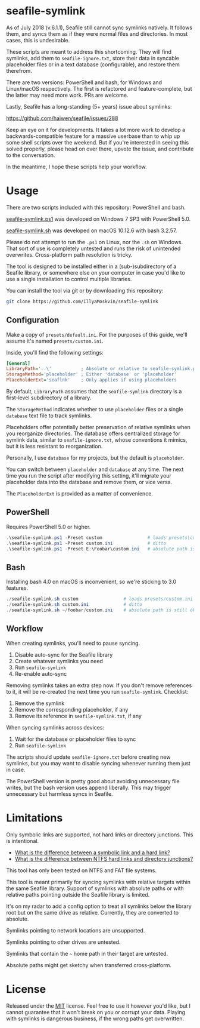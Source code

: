 # seafile-symlink

As of July 2018 (v.6.1.1), Seafile still cannot sync symlinks natively. It
follows them, and syncs them as if they were normal files and directories.
In most cases, this is undesirable.

These scripts are meant to address this shortcoming. They will find symlinks,
add them to `seafile-ignore.txt`, store their data in syncable placeholder
files or in a text database (configurable), and restore them therefrom.

There are two versions: PowerShell and bash, for Windows and Linux/macOS
respectively. The first is refactored and feature-complete, but the latter
may need more work. PRs are welcome.

Lastly, Seafile has a long-standing (5+ years) issue about symlinks:

https://github.com/haiwen/seafile/issues/288 

Keep an eye on it for developments. It takes a lot more work to develop a
backwards-compatible feature for a massive userbase than to whip up some
shell scripts over the weekend. But if you're interested in seeing this
 solved properly, please head on over there, upvote the issue, and 
contribute to the conversation.

In the meantime, I hope these scripts help your workflow. 



# Usage

There are two scripts included with this repository: PowerShell and bash.

[seafile-symlink.ps1](seafile-symlink.ps1) was developed on Windows 7 SP3
with PowerShell 5.0.

[seafile-symlink.sh](seafile-symlink.ps1) was developed on macOS 10.12.6
with bash 3.2.57.

Please do not attempt to run the `.ps1` on Linux, nor the `.sh` on Windows.
That sort of use is completely untested and runs the risk of unintended
overwrites. Cross-platform path resolution is tricky.

The tool is designed to be installed either in a (sub-)subdirectory of
a Seafile library, or somewhere else on your computer in case you'd like
to use a single installation to control multiple libraries.

You can install the tool via git or by downloading this repository:

```bash
git clone https://github.com/IllyaMoskvin/seafile-symlink
```



## Configuration

Make a copy of `presets/default.ini`. For the purposes of this guide,
we'll assume it's named `presets/custom.ini`.

Inside, you'll find the following settings:

```ini
[General]
LibraryPath='..\'           ; Absolute or relative to seafile-symlink.ps1
StorageMethod='placeholder' ; Either 'database' or 'placeholder'
PlaceholderExt='seaflnk'    ; Only applies if using placeholders
```

By default, `LibraryPath` assumes that the `seafile-symlink` directory is
a first-level subdirectory of a library.

The `StorageMethod` indicates whether to use `placeholder` files or a 
single `database` text file to track symlinks.

Placeholders offer potentially better preservation of relative symlinks
when you reorganize directories. The database offers centralized storage
for symlink data, similar to `seafile-ignore.txt`, whose conventions it
mimics, but it is less resistant to reorganization.

Personally, I use `database` for my projects, but the default is `placeholder`.

You can switch between `placeholder` and `database` at any time. The next
time you run the script after modifying this setting, it'll migrate your
placeholder data into the database and remove them, or vice versa.

The `PlaceholderExt` is provided as a matter of convenience.


## PowerShell

Requires PowerShell 5.0 or higher.

```powershell
.\seafile-symlink.ps1 -Preset custom                 # loads presets\custom.ini
.\seafile-symlink.ps1 -Preset custom.ini             # ditto
.\seafile-symlink.ps1 -Preset E:\Foobar\custom.ini   # absolute path is ok
```


## Bash

Installing bash 4.0 on macOS is inconvenient, so we're sticking to 3.0 features.

```powershell
./seafile-symlink.sh custom                 # loads presets/custom.ini
./seafile-symlink.sh custom.ini             # ditto
./seafile-symlink.sh ~/foobar/custom.ini    # absolute path is still ok
```


## Workflow

When creating symlinks, you'll need to pause syncing.

1. Disable auto-sync for the Seafile library
2. Create whatever symlinks you need
3. Run `seafile-symlink`
4. Re-enable auto-sync

Removing symlinks takes an extra step now. If you don't remove references to
it, it will be re-created the next time you run `seafile-symlink`. Checklist:

1. Remove the symlink
2. Remove the corresponding placeholder, if any
3. Remove its reference in `seafile-symlink.txt`, if any

When syncing symlinks across devices:

1. Wait for the database or placeholder files to sync
2. Run `seafile-symlink`

The scripts should update `seafile-ignore.txt` before creating new symlinks,
but you may want to disable syncing whenever running them just in case.

The PowerShell version is pretty good about avoiding unnecessary file writes,
but the bash version uses append liberally. This may trigger unnecessary but
harmless syncs in Seafile.



# Limitations

Only symbolic links are supported, not hard links or directory junctions.
This is intentional.

* [What is the difference between a symbolic link and a hard link?](https://stackoverflow.com/questions/185899/what-is-the-difference-between-a-symbolic-link-and-a-hard-link)
* [What is the difference between NTFS hard links and directory junctions?](https://superuser.com/questions/67870/what-is-the-difference-between-ntfs-hard-links-and-directory-junctions)

This tool has only been tested on NTFS and FAT file systems.

This tool is meant primarily for syncing symlinks with relative targets
within the same Seafile library. Support of symlinks with absolute paths
or with relative paths pointing outside the Seafile library is limited.

It's on my radar to add a config option to treat all symlinks below the
library root but on the same drive as relative. Currently, they are
converted to absolute.

Symlinks pointing to network locations are unsupported.

Symlinks pointing to other drives are untested.

Symlinks that contain the `~` home path in their target are untested. 

Absolute paths might get sketchy when transferred cross-platform.



# License

Released under the [MIT](License.txt) license. Feel free to use it however
you'd like, but I cannot guarantee that it won't break on you or corrupt your
data. Playing with symlinks is dangerous business, if the wrong paths get
overwritten.
